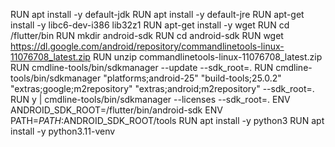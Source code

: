 RUN apt install -y default-jdk
RUN apt install -y default-jre
RUN apt-get install -y libc6-dev-i386 lib32z1
RUN apt-get install -y wget
RUN cd /flutter/bin
RUN mkdir android-sdk
RUN cd android-sdk
RUN wget https://dl.google.com/android/repository/commandlinetools-linux-11076708_latest.zip
RUN unzip commandlinetools-linux-11076708_latest.zip
RUN cmdline-tools/bin/sdkmanager --update --sdk_root=.
RUN cmdline-tools/bin/sdkmanager "platforms;android-25" "build-tools;25.0.2" "extras;google;m2repository" "extras;android;m2repository" --sdk_root=.
RUN y | cmdline-tools/bin/sdkmanager --licenses --sdk_root=.
ENV ANDROID_SDK_ROOT=/flutter/bin/android-sdk
ENV PATH=$PATH:$ANDROID_SDK_ROOT/tools
RUN apt install -y python3
RUN apt install -y python3.11-venv